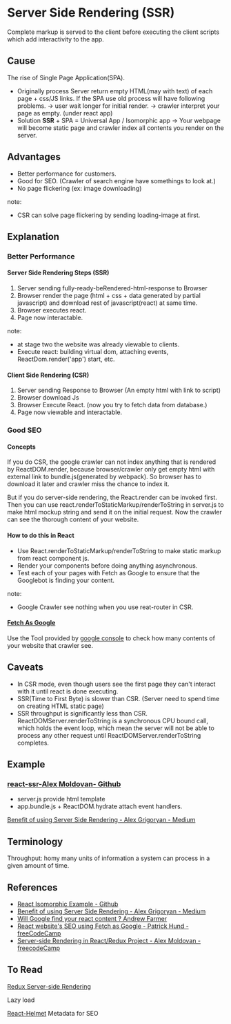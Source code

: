 # Server Side Rendering (SSR)
Complete markup is served to the client before executing the client scripts which add interactivity to the app.

## Cause
The rise of Single Page Application(SPA).

* Originally process
  Server return empty HTML(may with text) of each page + css/JS links. If the SPA use old process will have following problems.
  -> user wait longer for initial render.
  -> crawler interpret your page as empty. (under react app)
* Solution
  <strong>SSR</strong> + SPA = Universal App / Isomorphic app
  -> Your webpage will become static page and crawler index all contents you render on the server.

## Advantages
* Better performance for customers.
* Good for SEO. (Crawler of search engine have somethings to look at.)
* No page flickering (ex: image downloading)

note:
* CSR can solve page flickering by sending loading-image at first.

## Explanation

### Better Performance

#### Server Side Rendering Steps (SSR)
1. Server sending fully-ready-beRendered-html-response to Browser
2. Browser render the page (html + css + data generated by partial javascript) and download rest of javascript(react) at same time.
3. Browser executes react.
4. Page now interactable.

note:
* at stage two the website was already viewable to clients.
* Execute react: building virtual dom, attaching events, ReactDom.render('app') start, etc.

#### Client Side Rendering (CSR)
1. Server sending Response to Browser (An empty html with link to script)
2. Browser download Js
3. Browser Execute React. (now you try to fetch data from database.)
4. Page now viewable and interactable.

### Good SEO

#### Concepts
If you do CSR, the google crawler can not index anything that is rendered by ReactDOM.render, because browser/crawler only get empty html with external link to bundle.js(generated by webpack). So browser has to download it later and crawler miss the chance to index it.

But if you do server-side rendering, the React.render can be invoked first. Then you can use react.renderToStaticMarkup/renderToString in server.js to make html mockup string and send it on the initial request. Now the crawler can see the thorough content of your website.

#### How to do this in React
* Use React.renderToStaticMarkup/renderToString to make static markup from react component js.
* Render your components before doing anything asynchronous.
* Test each of your pages with Fetch as Google to ensure that the Googlebot is finding your content.

note:
* Google Crawler see nothing when you use reat-router in CSR.


#### [Fetch As Google](https://support.google.com/webmasters/answer/6066468?hl=en)
Use the Tool provided by [google console](https://www.google.com/webmasters/#?modal_active=none) to check how many contents of your website that crawler see.

## Caveats
* In CSR mode, even though users see the first page they can't interact with it until react is done executing.
* SSR(Time to First Byte) is slower than CSR. (Server need to spend time on creating HTML static page)
* SSR throughput is significantly less than CSR. ReactDOMServer.renderToString is a synchronous CPU bound call, which holds the event loop, which mean the server will not be able to process any other request until ReactDOMServer.renderToString completes.

## Example

### [react-ssr-Alex Moldovan- Github](https://github.com/alexnm/react-ssr)
* server.js provide html template
* app.bundle.js + ReactDOM.hydrate attach event handlers.



[Benefit of using Server Side Rendering - Alex Grigoryan - Medium](https://medium.com/walmartlabs/the-benefits-of-server-side-rendering-over-client-side-rendering-5d07ff2cefe8)

## Terminology
Throughput: homy many units of information a system can process in a given amount of time.

## References

* [React Isomorphic Example - Github](https://github.com/wbkd/react-isomorphic-example)
* [Benefit of using Server Side Rendering - Alex Grigoryan - Medium](https://medium.com/walmartlabs/the-benefits-of-server-side-rendering-over-client-side-rendering-5d07ff2cefe8)
* [Will Google find your react content ? Andrew Farmer](https://www.javascriptstuff.com/react-seo/)
* [React website's SEO using Fetch as Google - Patrick Hund - freeCodeCamp](https://medium.freecodecamp.org/using-fetch-as-google-for-seo-experiments-with-react-driven-websites-914e0fc3ab1)
* [Server-side Rendering in React/Redux Project - Alex Moldovan - freecodeCamp](https://medium.freecodecamp.org/demystifying-reacts-server-side-render-de335d408fe4)


## To Read
[Redux Server-side Rendering](https://redux.js.org/recipes/server-rendering)

Lazy load

[React-Helmet](https://github.com/nfl/react-helmet)
Metadata for SEO
